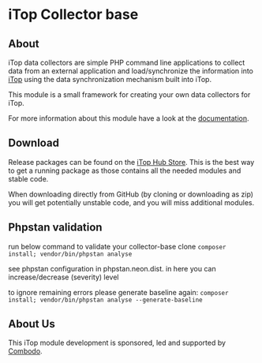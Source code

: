 # iTop Collector base

## About

iTop data collectors are simple PHP command line applications to collect data from an external application and load/synchronize the
 information into [iTop](https://github.com/Combodo/iTop) using the data synchronization mechanism built into iTop.

This module is a small framework for creating your own data collectors for iTop.

For more information about this module have a look at the [documentation](https://www.itophub.io/wiki/page?id=extensions%3Aitop-data-collector-base).

## Download

Release packages can be found on the [iTop Hub Store](https://store.itophub.io/en_US/taxons/all-extensions). This is the best way to get
 a running package as those contains all the needed modules and stable code. 

When downloading directly from GitHub (by cloning or downloading as zip) you will get potentially unstable code, and you will miss
 additional modules.  

## Phpstan validation

run below command to validate your collector-base clone
```composer install; vendor/bin/phpstan analyse```

see phpstan configuration in phpstan.neon.dist. in here you can increase/decrease (severity) level

to ignore remaining errors please generate baseline again:
```composer install; vendor/bin/phpstan analyse --generate-baseline```

## About Us

This iTop module development is sponsored, led and supported by [Combodo](https://www.combodo.com).
